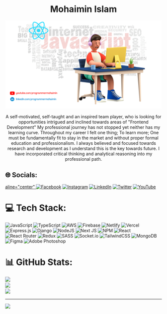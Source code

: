 <h1 align="center">Mohaimin Islam</h1>

<img src="./mohaimin.png" alt="Mohaimin" title="Mohaimin">

<p align="center">A self-motivated, self-taught and an inspired team player, who is looking for opportunities intrigued and inclined towards areas of "Frontend Development" My professional journey has not stopped yet neither has my learning curve. Throughout my career I felt one thing; To learn more; One must be fundamentally fit to stay in the market and without proper formal education and professionalism. I always believed and focused towards research and development as I understand this is the key towards future. I have incorporated critical thinking and analytical reasoning into my professional path.</p>


## 🌐 Socials:

[aline="center" ![Facebook](https://img.shields.io/badge/Facebook-%231877F2.svg?logo=Facebook&logoColor=white)](https://facebook.com/programmermohaimin) [![Instagram](https://img.shields.io/badge/Instagram-%23E4405F.svg?logo=Instagram&logoColor=white)](https://instagram.com/programmermohaimin) [![LinkedIn](https://img.shields.io/badge/LinkedIn-%230077B5.svg?logo=linkedin&logoColor=white)](https://linkedin.com/in/programmermohaimin) [![Twitter](https://img.shields.io/badge/Twitter-%231DA1F2.svg?logo=Twitter&logoColor=white)](https://twitter.com/DevMohaimin) [![YouTube](https://img.shields.io/badge/YouTube-%23FF0000.svg?logo=YouTube&logoColor=white)](https://youtube.com/c/programmermohaimin) 

# 💻 Tech Stack:
![JavaScript](https://img.shields.io/badge/javascript-%23323330.svg?style=for-the-badge&logo=javascript&logoColor=%23F7DF1E) ![TypeScript](https://img.shields.io/badge/typescript-%23007ACC.svg?style=for-the-badge&logo=typescript&logoColor=white) ![AWS](https://img.shields.io/badge/AWS-%23FF9900.svg?style=for-the-badge&logo=amazon-aws&logoColor=white) ![Firebase](https://img.shields.io/badge/firebase-%23039BE5.svg?style=for-the-badge&logo=firebase) ![Netlify](https://img.shields.io/badge/netlify-%23000000.svg?style=for-the-badge&logo=netlify&logoColor=#00C7B7) ![Vercel](https://img.shields.io/badge/vercel-%23000000.svg?style=for-the-badge&logo=vercel&logoColor=white) ![Express.js](https://img.shields.io/badge/express.js-%23404d59.svg?style=for-the-badge&logo=express&logoColor=%2361DAFB) ![Django](https://img.shields.io/badge/django-%23092E20.svg?style=for-the-badge&logo=django&logoColor=white) ![NodeJS](https://img.shields.io/badge/node.js-6DA55F?style=for-the-badge&logo=node.js&logoColor=white) ![Next JS](https://img.shields.io/badge/Next-black?style=for-the-badge&logo=next.js&logoColor=white) ![NPM](https://img.shields.io/badge/NPM-%23000000.svg?style=for-the-badge&logo=npm&logoColor=white) ![React](https://img.shields.io/badge/react-%2320232a.svg?style=for-the-badge&logo=react&logoColor=%2361DAFB) ![React Router](https://img.shields.io/badge/React_Router-CA4245?style=for-the-badge&logo=react-router&logoColor=white) ![Redux](https://img.shields.io/badge/redux-%23593d88.svg?style=for-the-badge&logo=redux&logoColor=white) ![SASS](https://img.shields.io/badge/SASS-hotpink.svg?style=for-the-badge&logo=SASS&logoColor=white) ![Socket.io](https://img.shields.io/badge/Socket.io-black?style=for-the-badge&logo=socket.io&badgeColor=010101) ![TailwindCSS](https://img.shields.io/badge/tailwindcss-%2338B2AC.svg?style=for-the-badge&logo=tailwind-css&logoColor=white) ![MongoDB](https://img.shields.io/badge/MongoDB-%234ea94b.svg?style=for-the-badge&logo=mongodb&logoColor=white) 	![Figma](https://img.shields.io/badge/figma-%23F24E1E.svg?style=for-the-badge&logo=figma&logoColor=white) ![Adobe Photoshop](https://img.shields.io/badge/adobephotoshop-%2331A8FF.svg?style=for-the-badge&logo=adobephotoshop&logoColor=white)
# 📊 GitHub Stats:
![](https://github-readme-stats.vercel.app/api?username=programmermohaimin&theme=radical&hide_border=false&include_all_commits=true&count_private=true)<br/>
![](https://github-readme-streak-stats.herokuapp.com/?user=programmermohaimin&theme=radical&hide_border=false)<br/>
![](https://github-readme-stats.vercel.app/api/top-langs/?username=programmermohaimin&theme=radical&hide_border=false&include_all_commits=true&count_private=true&layout=compact)

---
[![](https://visitcount.itsvg.in/api?id=programmermohaimin&icon=2&color=1)](https://visitcount.itsvg.in)

